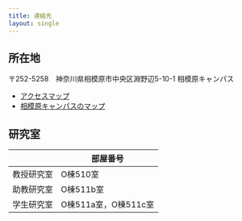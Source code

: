 ```yaml
---
title: 連絡先
layout: single
---
```


## 所在地
〒252-5258　神奈川県相模原市中央区淵野辺5-10-1 相模原キャンパス

* [アクセスマップ](http://www.aoyama.ac.jp/outline/campus/access.html#anchor_02)
* [相模原キャンパスのマップ](http://www.aoyama.ac.jp/outline/campus/sagamihara.html)

## 研究室

|  | 部屋番号 |
| --- | --- |
| 教授研究室 | O棟510室 |
| 助教研究室 | O棟511b室  |
| 学生研究室 | O棟511a室，O棟511c室  |
